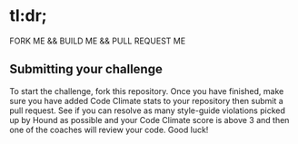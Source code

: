 # tl:dr; 
FORK ME && BUILD ME && PULL REQUEST ME

Submitting your challenge
-----

To start the challenge, fork this repository. Once you have finished, make sure you have added Code Climate stats to your repository then submit a pull request. See if you can resolve as many style-guide violations picked up by Hound as possible and your Code Climate score is above 3 and then one of the coaches will review your code. Good luck!
